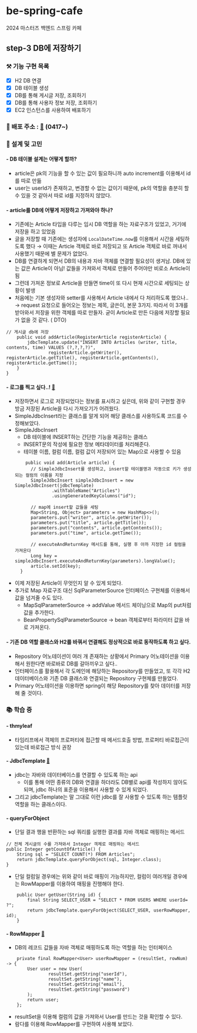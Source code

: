 # be-spring-cafe

2024 마스터즈 백엔드 스프링 카페

## step-3 DB에 저장하기

### ⚒ 기능 구현 목록

- [x] H2 DB 연결
- [x] DB 테이블 생성
- [x] DB를 통해 게시글 저장, 조회하기
- [x] DB를 통해 사용자 정보 저장, 조회하기
- [x] EC2 인스턴스를 사용하여 배포하기

### 🐶 배포 주소 : [🔗](http://54.180.125.197:8080/) (0417~)

### 🤔 설계 및 고민

#### - DB 테이블 설계는 어떻게 할까?

- article은 pk의 기능을 할 수 있는 값이 필요하니까 auto increment를 이용해서 id를 따로 만듦
- user는 userId가 존재하고, 변경할 수 없는 값이기 때문에, pk의 역할을 충분히 할 수 있을 것 같아서 따로 id를 지정하지 않았다.

#### - article를 DB에 어떻게 저장하고 가져와야 하나?

- 기존에는 Article 타입을 다루는 임시 DB 역할을 하는 자료구조가 있었고, 거기에 저장을 하고 있었음
- 글을 저장할 때 기존에는 생성자에 `LocalDateTime.now`를 이용해서 시간을 세팅하도록 했다 &rarr;
  이때는 Article 객체로 바로 저장되고 또 Article 객체로 바로 꺼내서 사용했기 때문에 별 문제가 없었다.
- DB를 연결하게 되면서 DB의 내용과 자바 객체를 연결할 필요성이 생겨남. DB에 있는 값은 Article이 아님! 값들을 가져와서 객체로 만들어 주어야만 비로소 Article이 됨
- 그런데 가져온 정보로 Article을 만들면 time이 또 다시 현재 시간으로 세팅되는 상황이 발생
- 처음에는 기본 생성자와 setter를 사용해서 Article 내에서 다 처리하도록 했으나..  
  &rarr; request 요청으로 들어오는 정보는 제목, 글쓴이, 본문 3가지. 따라서 이 3개를 받아와서 저장을 위한 객체를 따로 만들자. 굳이 Article로 만든 다음에 저장할 필요가 없을 것 같다. (
  DTO)

```
// 게시글 db에 저장
    public void addArticle(RegisterArticle registerArticle) {
        jdbcTemplate.update("INSERT INTO Articles (writer, title, contents, time) VALUES (?,?,?,?)",
                registerArticle.getWriter(), registerArticle.getTitle(), registerArticle.getContents(), registerArticle.getTime());
    }
}
```

#### - 로그를 찍고 싶다..! [🔗](https://docs.spring.io/spring-framework/docs/current/javadoc-api/org/springframework/jdbc/core/simple/SimpleJdbcInsert.html)

- 저장하면서 로그로 저장되었다는 정보를 표시하고 싶은데, 위와 같이 구현할 경우 방금 저장된 Article을 다시 가져오기가 어려웠다.
- SimpleJdbcInsert라는 클래스를 알게 되어 해당 클래스를 사용하도록 코드를 수정해보았다.
- SimpleJdbcInsert
    - DB 테이블에 INSERT하는 간단한 기능을 제공하는 클래스
    - INSERT문의 작성에 필요한 정보 메타데이터를 처리해준다.
    - 테이블 이름, 컬럼 이름, 컬럼 값이 저장되어 있는 Map으로 사용할 수 있음
  ```
      public void add(Article article) {
        // SimpleJdbcInsert를 생성하고, insert할 테이블명과 자동으로 키가 생성되는 컬럼의 이름을 지정
        SimpleJdbcInsert simpleJdbcInsert = new SimpleJdbcInsert(jdbcTemplate)
                .withTableName("Articles")
                .usingGeneratedKeyColumns("id");
        
        // map에 insert할 값들을 세팅
        Map<String, Object> parameters = new HashMap<>();
        parameters.put("writer", article.getWriter());
        parameters.put("title", article.getTitle());
        parameters.put("contents", article.getContents());
        parameters.put("time", article.getTime());

        // executeAndReturnKey 메서드를 통해, 실행 후 아까 지정한 id 컬럼을 가져온다
        Long key = simpleJdbcInsert.executeAndReturnKey(parameters).longValue();
        article.setId(key);
    }
  ```
- 이제 저장된 Article이 무엇인지 알 수 있게 되었다.
- 추가로 Map 자료구조 대신 SqlParameterSource 인터페이스 구현체를 이용해서 값을 넘겨줄 수도 있다.
    - MapSqlParameterSource &rarr; addValue 메서드 체이닝으로 Map의 put처럼 값을 추가한다.
    - BeanPropertySqlParameterSource &rarr; bean 객체로부터 파라미터 값을 바로 가져온다.

#### - 기존 DB 역할 클래스와 H2를 바꿔서 연결해도 정상적으로 바로 동작하도록 하고 싶다.

- Repository 어노테이션이 여러 개 존재하는 상황에서 Primary 어노테이션을 이용해서 원한다면 바로바로 DB를 갈아끼우고 싶다..
- 인터페이스를 활용해서 각 도메인에 해당하는 Repository를 만들었고, 또 각각 H2 데이터베이스와 기존 DB 클래스와 연결되는 Repository 구현체를 만들었다.
- Primary 어노테이션을 이용하면 spring이 해당 Repository를 찾아 데이터를 저장해 줄 것이다.

### 📚 학습 중

#### - thmyleaf

- 타임리프에서 객체의 프로퍼티에 접근할 때 메서드호출 방법, 프로퍼티 바로접근이 있는데 바로접근 방식 권장

#### - JdbcTemplate [🔗](https://docs.spring.io/spring-framework/docs/current/javadoc-api/org/springframework/jdbc/core/JdbcTemplate.html)

- jdbc는 자바와 데이터베이스를 연결할 수 있도록 하는 api
    - 이를 통해 어떤 종류의 DB와 연결을 하더라도 DB별로 api를 작성하지 않아도 되며, jdbc 하나의 표준을 이용해서 사용할 수 있게 되었다.
- 그리고 jdbcTemplate는 말 그대로 이런 jdbc를 잘 사용할 수 있도록 하는 템플릿 역할을 하는 클래스이다.

#### - queryForObject

- 단일 결과 행을 반환하는 sql 쿼리를 실행한 결과를 자바 객체로 매핑하는 메서드

```
// 전체 게시글의 수를 가져와서 Integer 객체로 매핑하는 메서드
public Integer getCountOfArticle() {
    String sql = "SELECT COUNT(*) FROM Articles";
    return jdbcTemplate.queryForObject(sql, Integer.class);
}
```

- 단일 컬럼일 경우에는 위와 같이 바로 매핑이 가능하지만, 컬럼이 여러개일 경우에는 RowMapper를 이용하여 매핑을 진행해야 한다.

```
    public User getUser(String id) {
        final String SELECT_USER = "SELECT * FROM USERS WHERE userId= ?";
        return jdbcTemplate.queryForObject(SELECT_USER, userRowMapper, id);
    }
```

#### - RowMapper [🔗](https://docs.spring.io/spring-framework/docs/current/javadoc-api/org/springframework/jdbc/core/RowMapper.html)

- DB의 레코드 값들을 자바 객체로 매핑하도록 하는 역할을 하는 인터페이스

```
    private final RowMapper<User> userRowMapper = (resultSet, rowNum) -> {
        User user = new User(
                resultSet.getString("userId"),
                resultSet.getString("name"),
                resultSet.getString("email"),
                resultSet.getString("password")
        );
        return user;
    };
```

- resultSet을 이용해 컬럼의 값을 가져와서 User를 만드는 것을 확인할 수 있다.
- 람다를 이용해 RowMapper를 구현하여 사용해 보았다.